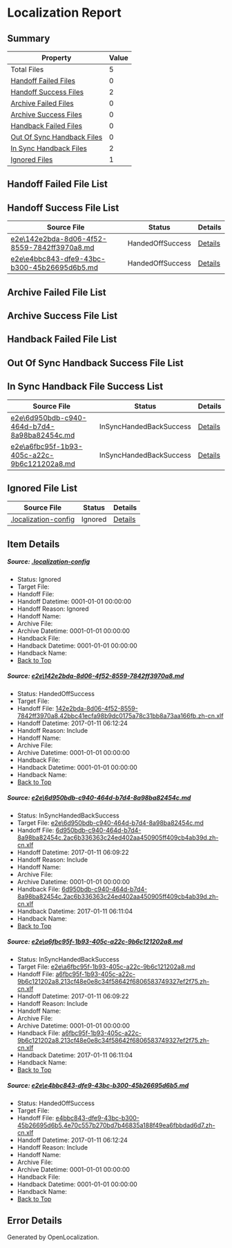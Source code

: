 # <a name='report-top'></a> Localization Report

## Summary
 Property | Value 
 -------- | ----- 
 Total Files | 5
[ Handoff Failed Files ](#handoff-failed-list)| 0
[ Handoff Success Files ](#handoff-success-list)| 2
[ Archive Failed Files ](#archive-failed-list)| 0
[ Archive Success Files ](#archive-success-list)| 0
[ Handback Failed Files ](#handback-failed-list)| 0
[ Out Of Sync Handback Files ](#outofsync-handback-success-list)| 0
[ In Sync Handback Files ](#insync-handback-success-list)| 2
[ Ignored Files ](#ignored-list)| 1

## <a name='handoff-failed-list'></a> Handoff Failed File List

## <a name='handoff-success-list'></a> Handoff Success File List
 Source File | Status | Details 
 ----------- | ------ | ------- 
 [e2e\142e2bda-8d06-4f52-8559-7842ff3970a8.md](https://github.com/OpenLocalizationTestOrg/ol-test0/blob/f5cd39ae66cd7de2c11fb6b4a6aaba751853933c/e2e/142e2bda-8d06-4f52-8559-7842ff3970a8.md) | HandedOffSuccess | [Details](#a6d475c0d8d1e0753f1e703bb8b0b26b15fead1b1)
 [e2e\e4bbc843-dfe9-43bc-b300-45b26695d6b5.md](https://github.com/OpenLocalizationTestOrg/ol-test0/blob/f5cd39ae66cd7de2c11fb6b4a6aaba751853933c/e2e/e4bbc843-dfe9-43bc-b300-45b26695d6b5.md) | HandedOffSuccess | [Details](#bd36173c42e772608b7a07bb4b6c80e177ee006d4)

## <a name='archive-failed-list'></a> Archive Failed File List

## <a name='archive-success-list'></a> Archive Success File List

## <a name='handback-failed-list'></a> Handback Failed File List

## <a name='outofsync-handback-success-list'></a> Out Of Sync Handback Success File List

## <a name='insync-handback-success-list'></a> In Sync Handback File Success List
 Source File | Status | Details 
 ----------- | ------ | ------- 
 [e2e\6d950bdb-c940-464d-b7d4-8a98ba82454c.md](https://github.com/OpenLocalizationTestOrg/ol-test0/blob/45f44115624646a44c74e88aca611ff131679210/e2e/6d950bdb-c940-464d-b7d4-8a98ba82454c.md) | InSyncHandedBackSuccess | [Details](#4de2ef96055c65dc707e0635c4862c2725550ad52)
 [e2e\a6fbc95f-1b93-405c-a22c-9b6c121202a8.md](https://github.com/OpenLocalizationTestOrg/ol-test0/blob/45f44115624646a44c74e88aca611ff131679210/e2e/a6fbc95f-1b93-405c-a22c-9b6c121202a8.md) | InSyncHandedBackSuccess | [Details](#e6f06f5be8bce0cdf02fc8d1f7bcbd75ed5a79723)

## <a name='ignored-list'></a> Ignored File List
 Source File | Status | Details 
 ----------- | ------ | ------- 
 [.localization-config](https://github.com/OpenLocalizationTestOrg/ol-test0/blob/f5cd39ae66cd7de2c11fb6b4a6aaba751853933c/.localization-config) | Ignored | [Details](#cb0632cf59c1387fc1742bfb9fa3c47f87e2e5c90)

## Item Details
##### <a name='cb0632cf59c1387fc1742bfb9fa3c47f87e2e5c90'></a> Source: [.localization-config](https://github.com/OpenLocalizationTestOrg/ol-test0/blob/f5cd39ae66cd7de2c11fb6b4a6aaba751853933c/.localization-config)
* Status: Ignored
* Target File: 
* Handoff File: 
* Handoff Datetime: 0001-01-01 00:00:00
* Handoff Reason: Ignored
* Handoff Name: 
* Archive File: 
* Archive Datetime: 0001-01-01 00:00:00
* Handback File: 
* Handback Datetime: 0001-01-01 00:00:00
* Handback Name: 
* [Back to Top](#report-top)

##### <a name='a6d475c0d8d1e0753f1e703bb8b0b26b15fead1b1'></a> Source: [e2e\142e2bda-8d06-4f52-8559-7842ff3970a8.md](https://github.com/OpenLocalizationTestOrg/ol-test0/blob/f5cd39ae66cd7de2c11fb6b4a6aaba751853933c/e2e/142e2bda-8d06-4f52-8559-7842ff3970a8.md)
* Status: HandedOffSuccess
* Target File: 
* Handoff File: [142e2bda-8d06-4f52-8559-7842ff3970a8.42bbc41ecfa98b9dc0175a78c31bb8a73aa166fb.zh-cn.xlf](https://github.com/OpenLocalizationTestOrg/ol-test0-handoff/blob/fe8ef75959a26b3fe45762dfe49b1c02f629ddd2/ol-handoff/OpenLocalizationTestOrg/ol-test0-zhcn/shujia/high/142e2bda-8d06-4f52-8559-7842ff3970a8.42bbc41ecfa98b9dc0175a78c31bb8a73aa166fb.zh-cn.xlf)
* Handoff Datetime: 2017-01-11 06:12:24
* Handoff Reason: Include
* Handoff Name: 
* Archive File: 
* Archive Datetime: 0001-01-01 00:00:00
* Handback File: 
* Handback Datetime: 0001-01-01 00:00:00
* Handback Name: 
* [Back to Top](#report-top)

##### <a name='4de2ef96055c65dc707e0635c4862c2725550ad52'></a> Source: [e2e\6d950bdb-c940-464d-b7d4-8a98ba82454c.md](https://github.com/OpenLocalizationTestOrg/ol-test0/blob/45f44115624646a44c74e88aca611ff131679210/e2e/6d950bdb-c940-464d-b7d4-8a98ba82454c.md)
* Status: InSyncHandedBackSuccess
* Target File: [e2e\6d950bdb-c940-464d-b7d4-8a98ba82454c.md](https://github.com/OpenLocalizationTestOrg/ol-test0-zhcn/blob/9b2cf01737357a67fcffffb69223626596961958/e2e/6d950bdb-c940-464d-b7d4-8a98ba82454c.md)
* Handoff File: [6d950bdb-c940-464d-b7d4-8a98ba82454c.2ac6b336363c24ed402aa450905ff409cb4ab39d.zh-cn.xlf](https://github.com/OpenLocalizationTestOrg/ol-test0-handoff/blob/6d7d690d01816c79f6e6cb9fef4cf7d8dff71211/ol-handoff/OpenLocalizationTestOrg/ol-test0-zhcn/shujia/ht/6d950bdb-c940-464d-b7d4-8a98ba82454c.2ac6b336363c24ed402aa450905ff409cb4ab39d.zh-cn.xlf)
* Handoff Datetime: 2017-01-11 06:09:22
* Handoff Reason: Include
* Handoff Name: 
* Archive File: 
* Archive Datetime: 0001-01-01 00:00:00
* Handback File: [6d950bdb-c940-464d-b7d4-8a98ba82454c.2ac6b336363c24ed402aa450905ff409cb4ab39d.zh-cn.xlf](https://github.com/OpenLocalizationTestOrg/ol-test0-handback/blob/16f67a429e7493676d36b92ddb1d490d05b16d33/ol-handback/OpenLocalizationTestOrg/ol-test0-zhcn/shujia/ht/6d950bdb-c940-464d-b7d4-8a98ba82454c.2ac6b336363c24ed402aa450905ff409cb4ab39d.zh-cn.xlf)
* Handback Datetime: 2017-01-11 06:11:04
* Handback Name: 
* [Back to Top](#report-top)

##### <a name='e6f06f5be8bce0cdf02fc8d1f7bcbd75ed5a79723'></a> Source: [e2e\a6fbc95f-1b93-405c-a22c-9b6c121202a8.md](https://github.com/OpenLocalizationTestOrg/ol-test0/blob/45f44115624646a44c74e88aca611ff131679210/e2e/a6fbc95f-1b93-405c-a22c-9b6c121202a8.md)
* Status: InSyncHandedBackSuccess
* Target File: [e2e\a6fbc95f-1b93-405c-a22c-9b6c121202a8.md](https://github.com/OpenLocalizationTestOrg/ol-test0-zhcn/blob/9b2cf01737357a67fcffffb69223626596961958/e2e/a6fbc95f-1b93-405c-a22c-9b6c121202a8.md)
* Handoff File: [a6fbc95f-1b93-405c-a22c-9b6c121202a8.213cf48e0e8c34f58642f6806583749327ef2f75.zh-cn.xlf](https://github.com/OpenLocalizationTestOrg/ol-test0-handoff/blob/6d7d690d01816c79f6e6cb9fef4cf7d8dff71211/ol-handoff/OpenLocalizationTestOrg/ol-test0-zhcn/shujia/ht/a6fbc95f-1b93-405c-a22c-9b6c121202a8.213cf48e0e8c34f58642f6806583749327ef2f75.zh-cn.xlf)
* Handoff Datetime: 2017-01-11 06:09:22
* Handoff Reason: Include
* Handoff Name: 
* Archive File: 
* Archive Datetime: 0001-01-01 00:00:00
* Handback File: [a6fbc95f-1b93-405c-a22c-9b6c121202a8.213cf48e0e8c34f58642f6806583749327ef2f75.zh-cn.xlf](https://github.com/OpenLocalizationTestOrg/ol-test0-handback/blob/16f67a429e7493676d36b92ddb1d490d05b16d33/ol-handback/OpenLocalizationTestOrg/ol-test0-zhcn/shujia/ht/a6fbc95f-1b93-405c-a22c-9b6c121202a8.213cf48e0e8c34f58642f6806583749327ef2f75.zh-cn.xlf)
* Handback Datetime: 2017-01-11 06:11:04
* Handback Name: 
* [Back to Top](#report-top)

##### <a name='bd36173c42e772608b7a07bb4b6c80e177ee006d4'></a> Source: [e2e\e4bbc843-dfe9-43bc-b300-45b26695d6b5.md](https://github.com/OpenLocalizationTestOrg/ol-test0/blob/f5cd39ae66cd7de2c11fb6b4a6aaba751853933c/e2e/e4bbc843-dfe9-43bc-b300-45b26695d6b5.md)
* Status: HandedOffSuccess
* Target File: 
* Handoff File: [e4bbc843-dfe9-43bc-b300-45b26695d6b5.4e70c557b270bd7b46835a188f49ea6fbbdad6d7.zh-cn.xlf](https://github.com/OpenLocalizationTestOrg/ol-test0-handoff/blob/fe8ef75959a26b3fe45762dfe49b1c02f629ddd2/ol-handoff/OpenLocalizationTestOrg/ol-test0-zhcn/shujia/high/e4bbc843-dfe9-43bc-b300-45b26695d6b5.4e70c557b270bd7b46835a188f49ea6fbbdad6d7.zh-cn.xlf)
* Handoff Datetime: 2017-01-11 06:12:24
* Handoff Reason: Include
* Handoff Name: 
* Archive File: 
* Archive Datetime: 0001-01-01 00:00:00
* Handback File: 
* Handback Datetime: 0001-01-01 00:00:00
* Handback Name: 
* [Back to Top](#report-top)


## Error Details

Generated by OpenLocalization.
